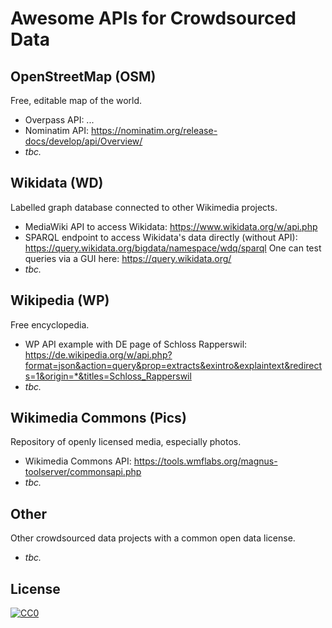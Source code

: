 # Awesome APIs for Crowdsourced Data

## OpenStreetMap (OSM)
Free, editable map of the world.

* Overpass API: ...
* Nominatim API: https://nominatim.org/release-docs/develop/api/Overview/
* _tbc._

## Wikidata (WD)
Labelled graph database connected to other Wikimedia projects.

* MediaWiki API to access Wikidata: https://www.wikidata.org/w/api.php 
* SPARQL endpoint to access Wikidata's data directly (without API): https://query.wikidata.org/bigdata/namespace/wdq/sparql One can test queries via a GUI here: https://query.wikidata.org/
* _tbc._

## Wikipedia (WP)
Free encyclopedia.

* WP API example with DE page of Schloss Rapperswil: https://de.wikipedia.org/w/api.php?format=json&action=query&prop=extracts&exintro&explaintext&redirects=1&origin=*&titles=Schloss_Rapperswil
* _tbc._

## Wikimedia Commons (Pics) 
Repository of openly licensed media, especially photos.

* Wikimedia Commons API: https://tools.wmflabs.org/magnus-toolserver/commonsapi.php
* _tbc._

## Other
Other crowdsourced data projects with a common open data license.

* _tbc._


## License

[![CC0](http://i.creativecommons.org/p/zero/1.0/88x31.png)](http://creativecommons.org/publicdomain/zero/1.0/)

